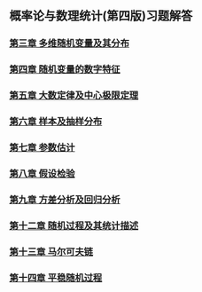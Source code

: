 ## 概率论与数理统计(第四版)习题解答
### [第三章 多维随机变量及其分布](概率论与数理统计/chap03.html)
### [第四章 随机变量的数字特征](概率论与数理统计/chap04.html)
### [第五章 大数定律及中心极限定理](概率论与数理统计/chap05.html)
### [第六章 样本及抽样分布](概率论与数理统计/chap06.html)
### [第七章 参数估计](概率论与数理统计/chap07.html)
### [第八章 假设检验](概率论与数理统计/chap08.html)
### [第九章 方差分析及回归分析](概率论与数理统计/chap09.html)
### [第十二章 随机过程及其统计描述](概率论与数理统计/chap12.html)
### [第十三章 马尔可夫链](概率论与数理统计/chap13.html)
### [第十四章 平稳随机过程](概率论与数理统计/chap14.html)
